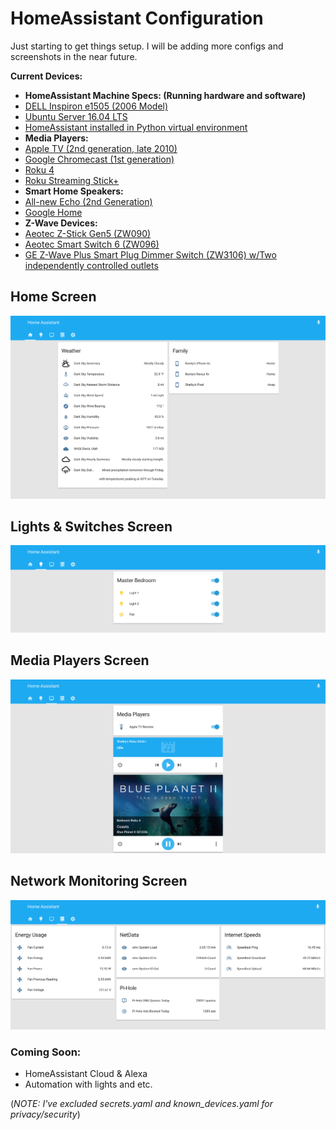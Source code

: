 # HomeAssistant Configuration

Just starting to get things setup. I will be adding more configs and screenshots in the near future.

**Current Devices:**
* **HomeAssistant Machine Specs: (Running hardware and software)**
* <a href="http://www.notebookreview.com/notebookreview/dell-inspiron-e1505-review-pics-specs/">DELL Inspiron e1505 (2006 Model)</a>
* <a href="https://www.ubuntu.com/download/server">Ubuntu Server 16.04 LTS</a>
* <a href="https://home-assistant.io/docs/installation/virtualenv/">HomeAssistant installed in Python virtual environment</a>
* **Media Players:**
* <a href="https://www.macworld.com/article/1154446/home-players/appletv2-review.html">Apple TV (2nd generation, late 2010)</a>
* <a href="https://www.androidcentral.com/sites/androidcentral.com/files/styles/xlarge_wm_brw/public/article_images/2014/04/chromecast_box_dongle.jpg?itok=9D3HQaD5">Google Chromecast (1st generation)</a>
* <a href="http://a.co/2dvToAN">Roku 4</a>
* <a href="http://a.co/7J19Dcy">Roku Streaming Stick+</a>
* **Smart Home Speakers:**
* <a href="http://a.co/9ZZNkE9">All-new Echo (2nd Generation)</a>
* <a href="https://store.google.com/product/google_home">Google Home</a>
* **Z-Wave Devices:**
* <a href="http://a.co/fFQtnuG">Aeotec Z-Stick Gen5 (ZW090)</a>
* <a href="http://a.co/eMdNBfE">Aeotec Smart Switch 6 (ZW096)</a>
* <a href="https://www.bestbuy.com/site/ge-z-wave-plus-wireless-smart-plug-in-dimmer-switch-white/6068002.p?skuId=6068002">GE Z-Wave Plus Smart Plug Dimmer Switch (ZW3106) w/Two independently controlled outlets</a>

## Home Screen

![alt text](screenshots/home_screen_20180107.png "Home Screen View")    

## Lights & Switches Screen

![alt text](screenshots/light_screen_20180107.png "Lights & Switches Screen View")

## Media Players Screen

![alt text](screenshots/media_screen_20180107.png "Media Players Screen View")

## Network Monitoring Screen

![alt text](screenshots/network_screen_20180107.png "Network Monitoring Screen View")

### Coming Soon:
* HomeAssistant Cloud & Alexa
* Automation with lights and etc.     


(*NOTE: I've excluded secrets.yaml and known_devices.yaml for privacy/security*)   
